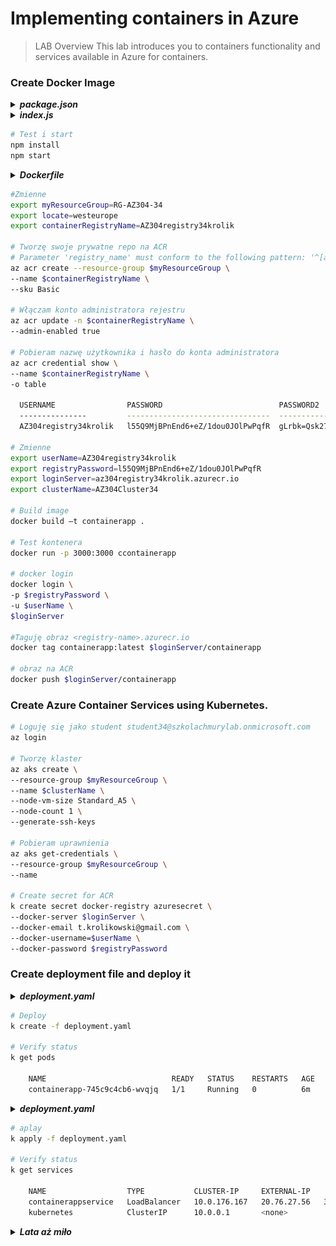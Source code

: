 # Implementing containers in Azure
> LAB Overview
> This lab introduces you to containers functionality and services available in Azure for containers.

### Create Docker Image

<details>
  <summary><b><i>package.json</i></b></summary>

```json

{
    "name": "containerapp",
    "version": "1.0.0",
    "description": "ContainerApp demo",
    "main": "index.js",
    "scripts": {
        "start": "node index.js",
        "test": "echo \"Error: no test specified\"&& exit 1"
    },
    "author": "Chmurowisko",
    "license": "ISC",
    "dependencies": {
        "express": "^4.16.3"
    }
}

```

</details>

<details>
  <summary><b><i>index.js</i></b></summary>

```js
const express = require('express');
const app = express();
app.get('/', (req, res) => res.send('Hello World!'));
app.listen(3000, () => console.log('Example app listening on port 3000!'));
```

</details>

```bash
# Test i start
npm install
npm start
```

<details>
  <summary><b><i>Dockerfile</i></b></summary>

```bash
FROM node:carbon
WORKDIR /usr/src/app
COPY package*.json ./
COPY index.js ./
RUN npm install
EXPOSE 3000
ENTRYPOINT [ "npm","start" ]
```
</details>

```bash
#Zmienne
export myResourceGroup=RG-AZ304-34
export locate=westeurope
export containerRegistryName=AZ304registry34krolik

# Tworzę swoje prywatne repo na ACR
# Parameter 'registry_name' must conform to the following pattern: '^[a-zA-Z0-9]*$'.
az acr create --resource-group $myResourceGroup \
--name $containerRegistryName \
--sku Basic

# Włączam konto administratora rejestru
az acr update -n $containerRegistryName \
--admin-enabled true

# Pobieram nazwę użytkownika i hasło do konta administratora
az acr credential show \
--name $containerRegistryName \
-o table

  USERNAME                PASSWORD                          PASSWORD2
  ---------------         --------------------------------  --------------------------------
  AZ304registry34krolik   l55Q9MjBPnEnd6+eZ/1dou0JOlPwPqfR  gLrbk=Qsk270l3Lui6iI8X3ud4yJZ+no

# Zmienne
export userName=AZ304registry34krolik
export registryPassword=l55Q9MjBPnEnd6+eZ/1dou0JOlPwPqfR
export loginServer=az304registry34krolik.azurecr.io
export clusterName=AZ304Cluster34

# Build image
docker build –t containerapp .

# Test kontenera
docker run -p 3000:3000 ccontainerapp

# docker login
docker login \
-p $registryPassword \
-u $userName \
$loginServer

#Taguję obraz <registry-name>.azurecr.io
docker tag containerapp:latest $loginServer/containerapp

# obraz na ACR
docker push $loginServer/containerapp 
```

### Create Azure Container Services using Kubernetes.

```bash
# Loguję się jako student student34@szkolachmurylab.onmicrosoft.com
az login

# Tworzę klaster
az aks create \
--resource-group $myResourceGroup \
--name $clusterName \
--node-vm-size Standard_A5 \
--node-count 1 \
--generate-ssh-keys

# Pobieram uprawnienia
az aks get-credentials \
--resource-group $myResourceGroup \
--name 

# Create secret for ACR
k create secret docker-registry azuresecret \
--docker-server $loginServer \
--docker-email t.krolikowski@gmail.com \
--docker-username=$userName \
--docker-password $registryPassword
```

### Create deployment file and deploy it
<details>
  <summary><b><i>deployment.yaml</i></b></summary>

```yaml
apiVersion: apps/v1
kind: Deployment
metadata:
  name: containerapp
  labels:
    app: containerapp
spec:
  replicas: 1
  selector:
    matchLabels:
      app: containerapp
  template:
    metadata:
      labels:
        app: containerapp
    spec:
      containers:
        - name: containerapp
          image: az304registry34krolik.azurecr.io/containerapp
          ports:
            - containerPort: 3000
      imagePullSecrets:
        - name: azuresecret
```

</details>

```bash
# Deploy
k create -f deployment.yaml

# Verify status
k get pods

    NAME                            READY   STATUS    RESTARTS   AGE
    containerapp-745c9c4cb6-wvqjq   1/1     Running   0          6m
```

<details>
  <summary><b><i>deployment.yaml</i></b></summary>

```yaml
apiVersion: apps/v1
kind: Deployment
metadata:
  name: containerapp
  labels:
    app: containerapp
spec:
  replicas: 1
  selector:
    matchLabels:
      app: containerapp
  template:
    metadata:
      labels:
        app: containerapp
    spec:
      containers:
        - name: containerapp
          image: az304registry34krolik.azurecr.io/containerapp
          ports:
            - containerPort: 3000
      imagePullSecrets:
        - name: azuresecret
---
apiVersion: v1
kind: Service
metadata:
  name: containerappservice
spec:
  type: LoadBalancer
  ports:
    - port: 3000
  selector:
    app: containerapp
```
</details>

```bash
# aplay
k apply -f deployment.yaml

# Verify status
k get services
    
    NAME                  TYPE           CLUSTER-IP     EXTERNAL-IP    PORT(S)          AGE
    containerappservice   LoadBalancer   10.0.176.167   20.76.27.56   3000:30315/TCP   29s 
    kubernetes            ClusterIP      10.0.0.1       <none>         443/TCP          119m
```
<details>
  <summary><b><i>Lata aż miło</i></b></summary>

![Dziala](./dziala.png "Dziala")
